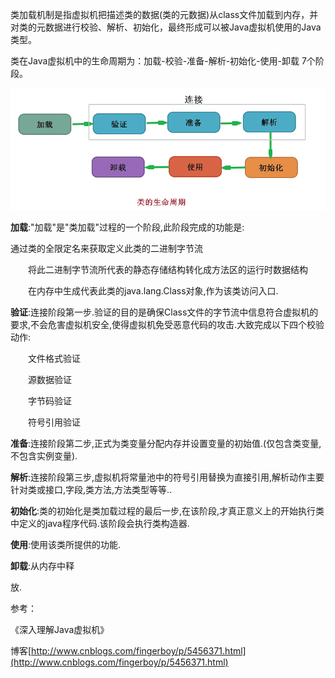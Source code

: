类加载机制是指虚拟机把描述类的数据\(类的元数据\)从class文件加载到内存，并对类的元数据进行校验、解析、初始化，最终形成可以被Java虚拟机使用的Java类型。

类在Java虚拟机中的生命周期为：加载-校验-准备-解析-初始化-使用-卸载 7个阶段。

![](/assets/类生命周期.png)

**加载**:"加载"是"类加载"过程的一个阶段,此阶段完成的功能是:

通过类的全限定名来获取定义此类的二进制字节流

　　将此二进制字节流所代表的静态存储结构转化成方法区的运行时数据结构

　　在内存中生成代表此类的java.lang.Class对象,作为该类访问入口.

**验证**:连接阶段第一步.验证的目的是确保Class文件的字节流中信息符合虚拟机的要求,不会危害虚拟机安全,使得虚拟机免受恶意代码的攻击.大致完成以下四个校验动作:

　　文件格式验证

　　源数据验证

　　字节码验证

　　符号引用验证

**准备**:连接阶段第二步,正式为类变量分配内存并设置变量的初始值.\(仅包含类变量,不包含实例变量\).　　

**解析**:连接阶段第三步,虚拟机将常量池中的符号引用替换为直接引用,解析动作主要针对类或接口,字段,类方法,方法类型等等..

**初始化**:类的初始化是类加载过程的最后一步,在该阶段,才真正意义上的开始执行类中定义的java程序代码.该阶段会执行类构造器.

**使用**:使用该类所提供的功能.

**卸载**:从内存中释

放.

参考：

《深入理解Java虚拟机》

博客[http://www.cnblogs.com/fingerboy/p/5456371.html](http://www.cnblogs.com/fingerboy/p/5456371.html)

